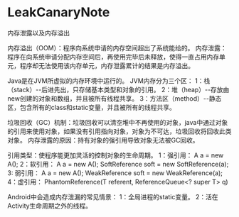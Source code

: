 # LeakCanaryNote
内存泄露以及内存溢出

内存溢出（OOM）：程序向系统申请的内存空间超出了系统能给的。
内存泄露：程序在向系统申请分配内存空间后，再使用完毕后未释放，使得一直占用内存单元，程序却无法使用该内存单元，内存泄露累计的结果是内存溢出。

Java是在JVM所虚拟的内存环境中运行的。
JVM内存分为三个区：
  1：栈（stack）--后进先出，只存储基本类型和对象的引用。
  2：堆（heap）--存放由new创建的对象和数组，并且被所有线程共享。
  3：方法区（method）--静态区，包含所有的class和static变量，并且被所有的线程共享。

垃圾回收（GC）机制：垃圾回收可以清空堆中不再使用的对象，java中通过对象的引用来使用对象，如果没有引用指向对象，对象为不可达，垃圾回收将回收此类对象。
内存泄露的原因：持有对象的强引用导致对象无法被GC回收。

引用类型：使程序能更加灵活的控制对象的生命周期。
  1：强引用： A a = new A();
  2：软引用： A a = new A(); SoftReference<A> soft = new SoftReference<A>(a);
  3: 弱引用： A a = new A(); WeakReference<A> soft = new WeakReference<A>(a);
  4：虚引用： PhantomReference(T referent, ReferenceQueue<? super T> q)

Android中会造成内存泄漏的常见情景：
  1：全局进程的static变量。
  2：活在Activity生命周期之外的线程。
